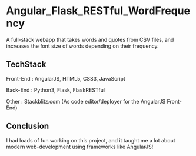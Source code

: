 # Angular_Flask_RESTful_WordFrequency
A full-stack webapp that takes words and quotes from CSV files, and increases the font size of words depending on their frequency.

## TechStack
Front-End : AngularJS, HTML5, CSS3, JavaScript

Back-End : Python3, Flask, FlaskRESTful

Other : Stackblitz.com (As code editor/deployer for the AngularJS Front-End)



## Conclusion
I had loads of fun working on this project, and it taught me a lot about modern web-development using frameworks like AngularJS!
